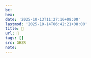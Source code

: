```yaml
---
bc:
hex:
date: '2025-10-13T11:27:16+08:00'
lastmod: '2025-10-14T06:42:21+08:00'
title: 󰖪
url: 󰖪
tags: []
src: GHZR
note:
---
```

